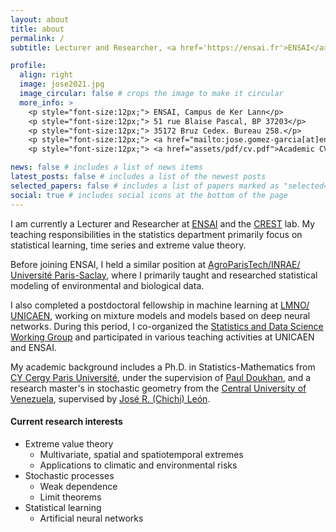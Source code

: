 ```yaml
---
layout: about
title: about
permalink: /
subtitle: Lecturer and Researcher, <a href='https://ensai.fr'>ENSAI</a> - <a href='https://crest.science'>CREST</a>.

profile:
  align: right
  image: jose2021.jpg
  image_circular: false # crops the image to make it circular
  more_info: >
    <p style="font-size:12px;"> ENSAI, Campus de Ker Lann</p>
    <p style="font-size:12px;"> 51 rue Blaise Pascal, BP 37203</p>
    <p style="font-size:12px;"> 35172 Bruz Cedex. Bureau 258.</p>
    <p style="font-size:12px;"> <a href="mailto:jose.gomez-garcia[at]ensai[dot]fr">jose.gomez-garcia[at]ensai.fr</p>
    <p style="font-size:12px;"> <a href="assets/pdf/cv.pdf">Academic CV in French (2023/09)</a></p>

news: false # includes a list of news items
latest_posts: false # includes a list of the newest posts
selected_papers: false # includes a list of papers marked as "selected={true}"
social: true # includes social icons at the bottom of the page 
---
```


I am currently a Lecturer and Researcher at <a href='https://ensai.fr'>ENSAI</a> and the <a href='https://crest.science'>CREST</a> lab. 
My teaching responsibilities in the statistics department primarily focus on statistical learning, time series and extreme value theory.

Before joining ENSAI, I held a similar position at <a href='https://mia-ps.inrae.fr'>AgroParisTech/INRAE/ Université Paris-Saclay</a>, where I primarily taught and researched statistical modeling of environmental and biological data.

I also completed a postdoctoral fellowship in machine learning at <a href='https://www.lmno.cnrs.fr'>LMNO/ UNICAEN</a>, working on mixture models and models based on deep neural networks. During this period, I co-organized the <a href='https://www.lmno.cnrs.fr/seminaires/statprobasdonnees'>Statistics and Data Science Working Group</a> and participated in various teaching activities at UNICAEN and ENSAI.

My academic background includes a Ph.D. in Statistics-Mathematics from <a href='https://www.cyu.fr'>CY Cergy Paris Université</a>, under the supervision of <a href='https://doukhan.perso.cyu.fr'>Paul Doukhan</a>, and a research master's in stochastic geometry from the <a href='http://www.ucv.ve'>Central University of Venezuela</a>, supervised by <a href='https://scholar.google.com/citations?user=9pjGAFoAAAAJ&hl=fr'>José R. (Chichi) León</a>.



#### Current research interests
* Extreme value theory
  * Multivariate, spatial and spatiotemporal extremes
  * Applications to climatic and environmental risks
* Stochastic processes
  * Weak dependence
  * Limit theorems
* Statistical learning
  * Artificial neural networks 


